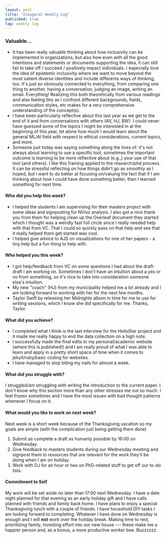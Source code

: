 ```yaml
---
layout: post
title: "Inaugural Weekly Log"
published: true
tag: weekly log
---
```


### Valuable...
- It has been really valuable thinking about how inclusivity can be implemented in organizations, but also how even with all the good intentions and statements or documents supporting the idea, it can still fail to take off / succeed / positively impact individuals. I especially love the idea of epistemic inclusivity where we want to move beyond the most salient diverse identities and include differents ways of thinking, too. It's just so obviously connected to everything, from comparing one thing to another, having a conversation, judging an image, writing an email. Everything! Realizing this both theoretically from various readings and also feeling this as I confront different backgrounds, fields, communication styles, etc makes for a very comprehensive understanding of the concept(s).
- I have been particularly reflective about this last year as we get to the end of it and from conversations with others (AV, HJ, BW). I could never have guessed some of the topics I might be interested in at the beginning of this year, let alone how much I would learn about the general ML/AI field with respect to ethical considerations, current topics, and more.
- Someone just today was saying something along the lines of: it's not always about learning to use a specific tool, sometimes the important outcome is learning to be more reflective about (e.g.,) your use of that tool (and others). I like this framing applied to the research/phd process. It can be stressful reflecting on how things didn't go as smoothly as I hoped, but I want to do better at focusing on/valuing the fact that if I am thinking about how I could have done something better, then I learned something for next time. 

#### Who did you help this week?

- I helped the students I am supervising for their masters project with some ideas and signposting for NVivo analysis. I also got a nice thank you from them for helping clean up the Overleaf document they started which I thought was a weirdly fast full circle since I really needed help with that from VC. That I could so quickly pass on that help and see that it really helped them get started was cool.
- I helped give advice to AJS on visualizations for one of her papers - a tiny help but a fun thing to help with.

#### Who helped you this week?

- I got help/feedback from VC on some questions I had about the draft-draft I am working on. Sometimes I don't have an intuition about a yes or no from something, so it's nice to take into consideration someone else's intuition.
- My new "coach" (HJ) from my municipality helped me a lot already and I am looking forward to working with her for the next few months.
- Taylor Swift by releasing her Midnights album in time for me to use for writing sessions, which I know she did specifically for me. Thanks, Taylor.

#### What did you achieve?

- I completed what I think is the last interview for the HelloStar project and it made me really happy to end the data collection on a high note.
- I successfully made the final edits to my personal/academic website (where this is published!) and I am really proud of what I was able to learn and apply in a pretty short space of time when it comes to jekyll/ruby/basic coding for websites.
- I have managed to stop biting my nails for almost a week.

#### What did you struggle with?

I struggled/am struggling with writing the introduction to the current paper. I don't know why this section more than any other stresses me out so much. I feel frozen sometimes and I have the most issues with bad thought patterns whenever I focus on it.

#### What would you like to work on next week?

Next week is a short week because of the Thanksgiving vacation so my goals are simple (with the complication just being getting them done)

1. Submit as complete a draft as humanly possible by 16:00 on Wednesday.
2. Give feedback to masters students during our Wednesday meeting and signpost them to resources that are relevant for the work they'll be doing when I am on holiday.
3. Work with DJ for an hour or two on PhD-related stuff to get off our to-do lists.

#### Commitment to Self

My work will be set aside no later than 17:00 next Wednesday. I have a date night planned for that evening as an early holiday gift and I have calls planned with friends and family back home. I have plans to enjoy a special Thanksgiving lunch with a couple of friends. I have household DIY tasks I am looking forward to completing. Whatever I have done on Wednesday is enough and I will **not** work over the holiday break. Making time to rest, prioritizing family, investing effort into our new house --- these make me a happier person and, as a bonus, a more productive worker bee. Buzzzzzz.